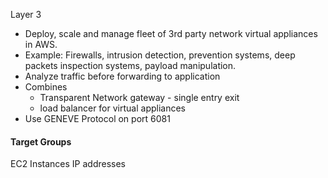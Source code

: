 Layer 3 
- Deploy, scale and manage fleet of 3rd party network virtual appliances in AWS. 
- Example: Firewalls, intrusion detection, prevention systems, deep packets inspection systems, payload manipulation.
- Analyze traffic before forwarding to application
- Combines
	- Transparent Network gateway - single entry exit
	- load balancer for virtual appliances
- Use GENEVE Protocol on port 6081

#### Target Groups
EC2 Instances
IP addresses